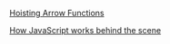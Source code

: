 [Hoisting Arrow Functions](https://www.geeksforgeeks.org/can-we-use-hoisting-with-arrow-function/)

[How JavaScript works behind the scene](https://www.freecodecamp.org/news/how-javascript-works-behind-the-scene-javascript-execution-context/)